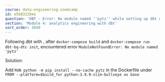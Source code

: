 ```yaml
---
course: data-engineering-zoomcamp
id: e5b8322bee
question: 'DBT - Error: No module named ''pytz'' while setting up dbt with docker'
section: 'Module 4: analytics engineering with dbt'
sort_order: 3040
---
```


Following dbt with , after `docker-compose build` and `docker-compose run dbt-bq-dtc init`, encountered error `ModuleNotFoundError: No module named 'pytz'`

Solution:

Add `RUN python -m pip install --no-cache pytz` in the Dockerfile under `FROM --platform=$build_for python:3.9.9-slim-bullseye as base`


